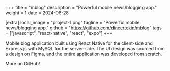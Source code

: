 +++
title = "mblog"
description = "Powerful mobile news/blogging app."
weight = 1
date = 2024-08-28

[extra]
local_image = "project-1.png"
tagline = "Powerful mobile news/blogging app."
github = "https://github.com/dincertekin/mblog"
tags = ["javascript", "react-native", "react", "expo"]
+++

Mobile blog application built using React Native for the client-side and Express.js with MySQL for the server-side. The UI design was sourced from a design on Figma, and the entire application was developed from scratch.

More on GitHub!
